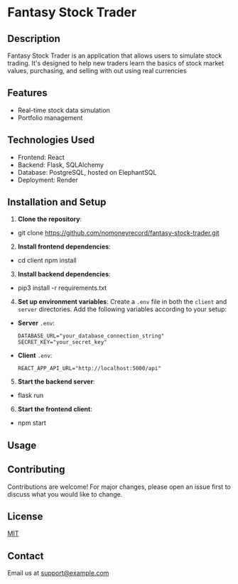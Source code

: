 # Fantasy Stock Trader

## Description
Fantasy Stock Trader is an application that allows users to simulate stock trading. It's designed to help new traders learn the basics of stock market values, purchasing, and selling with out using real currencies

## Features
- Real-time stock data simulation
- Portfolio management

## Technologies Used
- Frontend: React
- Backend: Flask, SQLAlchemy
- Database: PostgreSQL, hosted on ElephantSQL
- Deployment: Render

## Installation and Setup

1. **Clone the repository**:

- git clone https://github.com/nomoneyrecord/fantasy-stock-trader.git


2. **Install frontend dependencies**:

- cd client
npm install


3. **Install backend dependencies**:

- pip3 install -r requirements.txt


4. **Set up environment variables**:
Create a `.env` file in both the `client` and `server` directories. Add the following variables according to your setup:

- **Server** `.env`:
  ```
  DATABASE_URL="your_database_connection_string"
  SECRET_KEY="your_secret_key"
  ```

- **Client** `.env`:
  ```
  REACT_APP_API_URL="http://localhost:5000/api"
  ```

5. **Start the backend server**:
- flask run


6. **Start the frontend client**:
- npm start


## Usage


## Contributing
Contributions are welcome! For major changes, please open an issue first to discuss what you would like to change.

## License
[MIT](https://choosealicense.com/licenses/mit/)

## Contact
Email us at [support@example.com](mailto:support@example.com)

